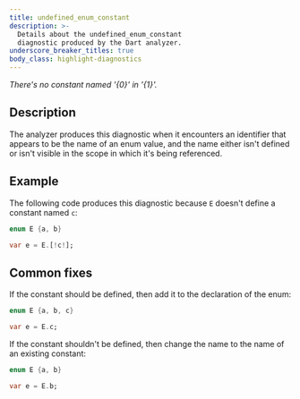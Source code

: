 ```yaml
---
title: undefined_enum_constant
description: >-
  Details about the undefined_enum_constant
  diagnostic produced by the Dart analyzer.
underscore_breaker_titles: true
body_class: highlight-diagnostics
---
```


_There's no constant named '{0}' in '{1}'._

## Description

The analyzer produces this diagnostic when it encounters an identifier
that appears to be the name of an enum value, and the name either isn't
defined or isn't visible in the scope in which it's being referenced.

## Example

The following code produces this diagnostic because `E` doesn't define a
constant named `c`:

```dart
enum E {a, b}

var e = E.[!c!];
```

## Common fixes

If the constant should be defined, then add it to the declaration of the
enum:

```dart
enum E {a, b, c}

var e = E.c;
```

If the constant shouldn't be defined, then change the name to the name of
an existing constant:

```dart
enum E {a, b}

var e = E.b;
```
